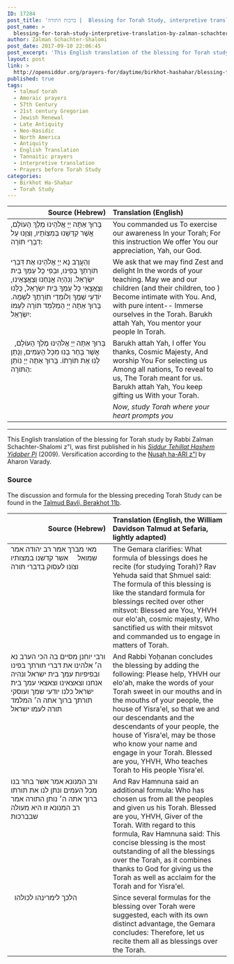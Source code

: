 ```yaml
---
ID: 17284
post_title: 'ברכות התורה |  Blessing for Torah Study, interpretive translation by Reb Zalman Schachter-Shalomi, z&#8221;l'
post_name: >
  blessing-for-torah-study-interpretive-translation-by-zalman-schachter-shalomi
author: Zalman Schachter-Shalomi
post_date: 2017-09-10 22:06:45
post_excerpt: 'This English translation of the blessing for Torah study by Rabbi Zalman Schachter-Shalomi z"l, was first published in his <em><a href="http://opensiddur.org/siddurim/ha-ari/neo-hasidut/reb-zalmans-open-siddur-tehillat-hashem/">Siddur Tehillat Hashem Yidaber Pi</a></em> (2009). Versification according to the <a href="http://opensiddur.org/siddurim/ha-ari/hasidut-ha-ari/nusah-ha-ari-a-new-transcription-by-shmuel-gonzales/">Nusaḥ ha-ARI z"l</a> by Aharon Varady.'
layout: post
link: >
  http://opensiddur.org/prayers-for/daytime/birkhot-hashahar/blessing-for-torah-study-interpretive-translation-by-zalman-schachter-shalomi/
published: true
tags:
  - talmud torah
  - Amoraic prayers
  - 57th Century
  - 21st century Gregorian
  - Jewish Renewal
  - Late Antiquity
  - Neo-Ḥasidic
  - North America
  - Antiquity
  - English Translation
  - Tannaitic prayers
  - interpretive translation
  - Prayers before Torah Study
categories:
  - Birkhot Ha-Shaḥar
  - Torah Study
---
```

<table style="margin-left: auto;margin-right: auto;" class="draggable">
<thead><tr><th id="x" style="text-align: right;">Source (Hebrew)</th><th style="text-align: left;">Translation (English)</th></tr></thead>
<tbody>
<tr>
<td style="vertical-align:top;" width="46%">
<div class="liturgy"><span lang="he">
בָּרוּךְ אַתָּה 
יְיָ אֱלֹהֵינוּ 
מֶלֶךְ הָעוֹלָם, 
אֲשֶׁר קִדְּשָׁנוּ בְּמִצְוֹתָיו, 
וְצִוָּנוּ 
עַל דִבְרֵי תוֹרָה:
</span></div>
</td>
 
<td style="vertical-align:top;" width="53%">
<div class="english">
You commanded us
To exercise our awareness
In your Torah;
For this instruction
We offer You our appreciation,
Yah, our God.
</div></td>
</tr>


<tr>
<td style="vertical-align:top;" width="46%">
<div class="liturgy"><span lang="he">
וְהַעֲרֶב נָא יְיָ אֱלֹהֵינוּ 
אֶת דִּבְרֵי תוֹרָתְךָ בְּפִינוּ, 
וּבְפִי כָל עַמְּךָ בֵּית יִשְׂרָאֵל. 
וְנִהְיֶה אֲנַחְנוּ 
וְצֶאֱצָאֵינוּ, 
וְצֶאֱצָאֵי כָל עַמְּךָ בֵּית יִשְׂרָאֵל, 
כֻּלָּנוּ יוֹדְעֵי שְׁמֶךָ 
וְלוֹמְדֵי תוֹרָתֶךָ לִשְׁמָהּ. 
בָּרוּךְ אַתָּה יְיָ 
הַמְלַמֵּד תּוֹרָה 
לְעַמּוֹ יִשְׂרָאֵל:
</span></div>
</td>
 
<td style="vertical-align:top;" width="53%">
<div class="english">
We ask that we may find
Zest and delight
In the words of your teaching.
May we and our children
(and their children, too )
Become intimate with You.
And, with pure intent--
Immerse ourselves in the Torah.
Barukh attah Yah,
You mentor your people
In Torah.
</div></td>
</tr>


<tr>
<td style="vertical-align:top;" width="46%">
<div class="liturgy"><span lang="he">
בָּרוּךְ אַתָּה 
יְיָ אֱלֹהֵינוּ 
מֶלֶךְ הָעוֹלָם, 
&nbsp;
אֲשֶׁר בָּחַר בָּנוּ 
מִכָּל הָעַמִּים, 
וְנָתַן לָנוּ 
אֶת תּוֹרָתוֹ. 
בָּרוּךְ אַתָּה יְיָ 
נוֹתֵן 
הַתּוֹרָה:
</span></div>
</td>
 
<td style="vertical-align:top;" width="53%">
<div class="english">
Barukh attah Yah,
I offer You thanks,
Cosmic Majesty,
And worship You
For selecting us
Among all nations,
To reveal to us,
The Torah meant for us.
Barukh attah Yah,
You keep gifting us
With your Torah.
</div></td>
</tr>


<tr>
<td style="vertical-align:top;" width="46%">
<div class="liturgy"><span lang="he">

</span></div>
</td>
 
<td style="vertical-align:top;" width="53%">
<div class="english">
<em>Now, 
study Torah 
where your heart prompts you</em>
</div></td>
</tr>
</tbody></table>

<hr />
This English translation of the blessing for Torah study by Rabbi Zalman Schachter-Shalomi z"l, was first published in his <em><a href="http://opensiddur.org/siddurim/ha-ari/neo-hasidut/reb-zalmans-open-siddur-tehillat-hashem/">Siddur Tehillat Hashem Yidaber Pi</a></em> (2009). Versification according to the <a href="http://opensiddur.org/siddurim/ha-ari/hasidut-ha-ari/nusah-ha-ari-a-new-transcription-by-shmuel-gonzales/">Nusaḥ ha-ARI z"l</a> by Aharon Varady.

<h3>Source</h3>

The discussion and formula for the blessing preceding Torah Study can be found in the <a href="https://www.sefaria.org/Berakhot.11b.16-19/he/William_Davidson_Edition_-_Aramaic?lang=bi&with=all&lang2=bi">Talmud Bavli, Berakhot 11b</a>.

<table style="margin-left: auto;margin-right: auto;" class="draggable">
<thead><tr><th id="x" style="text-align: right;">Source (Hebrew)</th><th style="text-align: left;">Translation (English, the William Davidson Talmud at Sefaria, lightly adapted)</th></tr></thead>
<tbody>
<tr>
<td style="vertical-align:top;" width="46%">
<div class="liturgy"><span lang="he">
מאי מברך 
אמר רב יהודה אמר שמואל 
&nbsp;
&nbsp;
אשר קדשנו במצותיו 
וצונו לעסוק בדברי תורה
</span></div>
</td>
 
<td style="vertical-align:top;" width="53%">
<div class="english">
The Gemara clarifies: What formula of blessings does he recite (for studying Torah)?  
Rav Yehuda said that Shmuel said: 
The formula of this blessing is like the standard formula for blessings recited over other mitsvot: 
Blessed are You, YHVH our elo'ah, cosmic majesty, 
Who sanctified us with their mitsvot 
and commanded us to engage in matters of Torah.
</div></td>
</tr>


<tr>
<td style="vertical-align:top;" width="46%">
<div class="liturgy"><span lang="he">
ורבי יוחנן מסיים בה הכי 
הערב נא 
ה׳ אלהינו 
את דברי תורתך בפינו 
ובפיפיות עמך בית ישראל 
ונהיה אנחנו וצאצאינו 
וצאצאי עמך בית ישראל 
כלנו יודעי שמך 
ועוסקי תורתך 
ברוך אתה ה׳ 
המלמד תורה לעמו ישראל
</span></div>
</td>
 
<td style="vertical-align:top;" width="53%">
<div class="english">
And Rabbi Yoḥanan concludes the blessing by adding the following: 
Please help,
YHVH our elo'ah, 
make the words of your Torah sweet in our mouths 
and in the mouths of your people, the house of Yisra'el, 
so that we and our descendants 
and the descendants of your people, the house of Yisra'el, 
may be those who know your name 
and engage in your Torah. 
Blessed are you, YHVH, 
Who teaches Torah to His people Yisra'el.
</div></td>
</tr>


<tr>
<td style="vertical-align:top;" width="46%">
<div class="liturgy"><span lang="he">
ורב המנונא אמר 
אשר בחר בנו מכל העמים 
ונתן לנו את תורתו 
ברוך אתה ה׳ 
נותן התורה 
אמר רב המנונא 
זו היא מעולה שבברכות
</span></div>
</td>
 
<td style="vertical-align:top;" width="53%">
<div class="english">
And Rav Hamnuna said an additional formula: 
Who has chosen us from all the peoples 
and given us his Torah. 
Blessed are you, YHVH, 
Giver of the Torah. 
With regard to this formula, Rav Hamnuna said: 
This concise blessing is the most outstanding of all the blessings over the Torah, as it combines thanks to God for giving us the Torah as well as acclaim for the Torah and for Yisra'el.
</div></td>
</tr>


<tr>
<td style="vertical-align:top;" width="46%">
<div class="liturgy"><span lang="he">
&nbsp;
הלכך לימרינהו לכולהו
</span></div>
</td>
 
<td style="vertical-align:top;" width="53%">
<div class="english">
Since several formulas for the blessing over Torah were suggested, each with its own distinct advantage, the Gemara concludes: 
Therefore, let us recite them all as blessings over the Torah.
</div></td>
</tr>
</tbody></table>